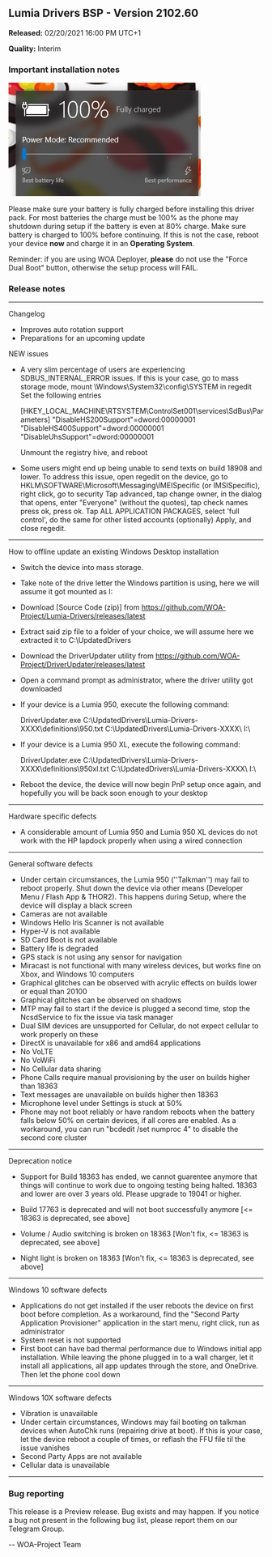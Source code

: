 ## Lumia Drivers BSP - Version 2102.60
**Released:** 02/20/2021 16:00 PM UTC+1

**Quality:** Interim

### Important installation notes

![image](battery.png)

Please make sure your battery is fully charged before installing this driver pack. For most batteries the charge must be 100% as the phone may shutdown during setup if the battery is even at 80% charge.
Make sure battery is charged to 100% before continuing. If this is not the case, reboot your device **now** and charge it in an **Operating System**.

Reminder: if you are using WOA Deployer, **please** do not use the "Force Dual Boot" button, otherwise the setup process
will FAIL.

### Release notes

____________________________________________________________________________________________________________________________


Changelog

- Improves auto rotation support
- Preparations for an upcoming update

NEW issues

- A very slim percentage of users are experiencing SDBUS_INTERNAL_ERROR issues.
  If this is your case, go to mass storage mode, mount \Windows\System32\config\SYSTEM in regedit
  Set the following entries

  [HKEY_LOCAL_MACHINE\RTSYSTEM\ControlSet001\services\SdBus\Parameters]
  "DisableHS200Support"=dword:00000001
  "DisableHS400Support"=dword:00000001
  "DisableUhsSupport"=dword:00000001

  Unmount the registry hive, and reboot

- Some users might end up being unable to send texts on build 18908 and lower. To address this issue, open regedit on
  the device, go to HKLM\SOFTWARE\Microsoft\Messaging\IMEISpecific (or IMSISpecific), right click, go to security
  Tap advanced, tap change owner, in the dialog that opens, enter "Everyone" (without the quotes), tap check names
  press ok, press ok. Tap ALL APPLICATION PACKAGES, select 'full control', do the same for other listed accounts (optionally)
  Apply, and close regedit.
____________________________________________________________________________________________________________________________


How to offline update an existing Windows Desktop installation

- Switch the device into mass storage.
- Take note of the drive letter the Windows partition is using, here we will assume it got mounted as I:

- Download [Source Code (zip)] from https://github.com/WOA-Project/Lumia-Drivers/releases/latest
- Extract said zip file to a folder of your choice, we will assume here we extracted it to C:\UpdatedDrivers
- Download the DriverUpdater utility from https://github.com/WOA-Project/DriverUpdater/releases/latest
- Open a command prompt as administrator, where the driver utility got downloaded

- If your device is a Lumia 950, execute the following command:
  
  DriverUpdater.exe C:\UpdatedDrivers\Lumia-Drivers-XXXX\definitions\950.txt C:\UpdatedDrivers\Lumia-Drivers-XXXX\ I:\

- If your device is a Lumia 950 XL, execute the following command:
  
  DriverUpdater.exe C:\UpdatedDrivers\Lumia-Drivers-XXXX\definitions\950xl.txt C:\UpdatedDrivers\Lumia-Drivers-XXXX\ I:\

- Reboot the device, the device will now begin PnP setup once again, and hopefully you will be back soon enough to your desktop

____________________________________________________________________________________________________________________________


Hardware specific defects

- A considerable amount of Lumia 950 and Lumia 950 XL devices do not work with the HP lapdock properly when using a wired connection

____________________________________________________________________________________________________________________________


General software defects

- Under certain circumstances, the Lumia 950 (''Talkman'') may fail to reboot properly. Shut down the device via other means (Developer Menu / Flash App & THOR2). This happens during Setup, where the device will display a black screen
- Cameras are not available
- Windows Hello Iris Scanner is not available
- Hyper-V is not available
- SD Card Boot is not available
- Battery life is degraded
- GPS stack is not using any sensor for navigation
- Miracast is not functional with many wireless devices, but works fine on Xbox, and Windows 10 computers
- Graphical glitches can be observed with acrylic effects on builds lower or equal than 20100
- Graphical glitches can be observed on shadows
- MTP may fail to start if the device is plugged a second time, stop the NcsdService to fix the issue via task manager
- Dual SIM devices are unsupported for Cellular, do not expect cellular to work properly on these
- DirectX is unavailable for x86 and amd64 applications
- No VoLTE
- No VoWiFi
- No Cellular data sharing
- Phone Calls require manual provisioning by the user on builds higher than 18363
- Text messages are unavailable on builds higher then 18363
- Microphone level under Settings is stuck at 50%
- Phone may not boot reliably or have random reboots when the battery falls below 50% on certain devices, if all cores are enabled.
  As a workaround, you can run "bcdedit /set numproc 4" to disable the second core cluster

____________________________________________________________________________________________________________________________


Deprecation notice

- Support for Build 18363 has ended, we cannot guarentee anymore that things will continue to work due to ongoing testing being halted.
  18363 and lower are over 3 years old. Please upgrade to 19041 or higher.

- Build 17763 is deprecated and will not boot successfully anymore [<= 18363 is deprecated, see above]
- Volume / Audio switching is broken on 18363 [Won't fix, <= 18363 is deprecated, see above]
- Night light is broken on 18363 [Won't fix, <= 18363 is deprecated, see above]

____________________________________________________________________________________________________________________________


Windows 10 software defects

- Applications do not get installed if the user reboots the device on first boot before completion.
  As a workaround, find the "Second Party Application Provisioner" application in the start menu, right click, run as administrator
- System reset is not supported
- First boot can have bad thermal performance due to Windows initial app installation.
  While leaving the phone plugged in to a wall charger, let it install all applications, all app updates through the store, and OneDrive. Then let the phone cool down

____________________________________________________________________________________________________________________________


Windows 10X software defects

- Vibration is unavailable
- Under certain circumstances, Windows may fail booting on talkman devices when AutoChk runs (repairing drive at boot). If this is your case, let the device reboot a couple of times, or reflash the FFU file til the issue vanishes
- Second Party Apps are not available
- Cellular data is unavailable

____________________________________________________________________________________________________________________________


### Bug reporting

This release is a Preview release. Bug exists and may happen. If you notice a bug not present in the following bug list, please report them on our Telegram Group.

-- WOA-Project Team